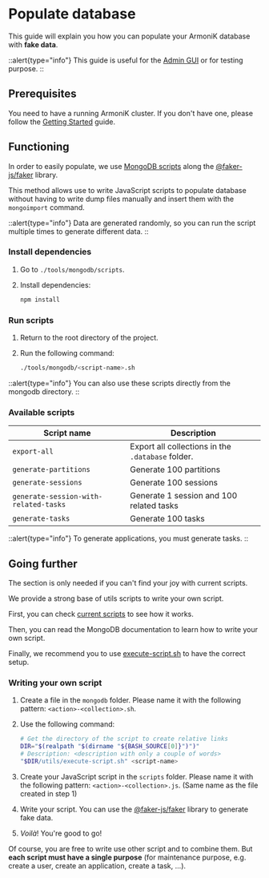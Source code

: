 # Populate database

This guide will explain you how you can populate your ArmoniK database with **fake data**.

::alert{type="info"}
This guide is useful for the [Admin GUI](https://github.com/aneoconsulting/ArmoniK.Admin.GUI) or for testing purpose.
::

## Prerequisites

You need to have a running ArmoniK cluster. If you don't have one, please follow the [Getting Started](../1.installation/1.linux/1.installation.md) guide.

## Functioning

In order to easily populate, we use [MongoDB scripts](https://www.mongodb.com/docs/mongodb-shell/write-scripts/) along the [@faker-js/faker](https://www.npmjs.com/package/@faker-js/faker) library.

This method allows use to write JavaScript scripts to populate database without having to write dump files manually and insert them with the `mongoimport` command.

::alert{type="info"}
Data are generated randomly, so you can run the script multiple times to generate different data.
::

### Install dependencies

1. Go to `./tools/mongodb/scripts`.
2. Install dependencies:

    ```sh
    npm install
    ```

### Run scripts

1. Return to the root directory of the project.
2. Run the following command:

    ```sh
    ./tools/mongodb/<script-name>.sh
    ```

::alert{type="info"}
You can also use these scripts directly from the mongodb directory.
::

### Available scripts

| Script name                           | Description                                       |
|---------------------------------------|---------------------------------------------------|
| `export-all`                          | Export all collections in the `.database` folder. |
| `generate-partitions`                 | Generate 100 partitions                           |
| `generate-sessions`                   | Generate 100 sessions                             |
| `generate-session-with-related-tasks` | Generate 1 session and 100 related tasks          |
| `generate-tasks`                      | Generate 100 tasks                                |

::alert{type="info"}
To generate applications, you must generate tasks.
::

## Going further

The section is only needed if you can't find your joy with current scripts.

We provide a strong base of utils scripts to write your own script.

First, you can check [current scripts](https://github.com/aneoconsulting/ArmoniK/tree/main/tools/mongodb) to see how it works.

Then, you can read the MongoDB documentation to learn how to write your own script.

Finally, we recommend you to use [execute-script.sh](https://github.com/aneoconsulting/ArmoniK/blob/main/tools/mongodb/execute-script.sh) to have the correct setup.

### Writing your own script

1. Create a file in the `mongodb` folder. Please name it with the following pattern: `<action>-<collection>.sh`.
2. Use the following command:

    ```sh
    # Get the directory of the script to create relative links
    DIR="$(realpath "$(dirname "${BASH_SOURCE[0]}")")"
    # Description: <description with only a couple of words>
    "$DIR/utils/execute-script.sh" <script-name>
    ```

3. Create your JavaScript script in the `scripts` folder. Please name it with the following pattern: `<action>-<collection>.js`. (Same name as the file created in step 1)
4. Write your script. You can use the [@faker-js/faker](https://www.npmjs.com/package/@faker-js/faker) library to generate fake data.
5. _Voilà_! You're good to go!

Of course, you are free to write use other script and to combine them. But **each script must have a single purpose** (for maintenance purpose, e.g. create a user, create an application, create a task, ...).
